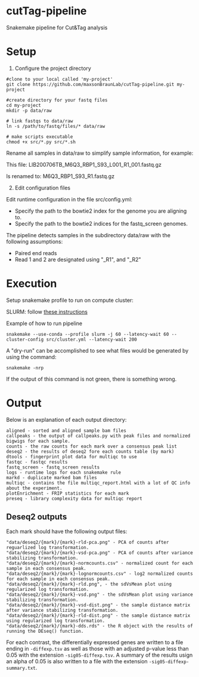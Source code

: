 # cutTag-pipeline

Snakemake pipeline for Cut&amp;Tag analysis 

# Setup

1. Configure the project directory

```
#clone to your local called 'my-project'
git clone https://github.com/maxsonBraunLab/cutTag-pipeline.git my-project

#create directory for your fastq files
cd my-project
mkdir -p data/raw

# link fastqs to data/raw 
ln -s /path/to/fastq/files/* data/raw

# make scripts executable
chmod +x src/*.py src/*.sh
```


Rename all samples in data/raw to simplify sample information, for example:

This file:
LIB200706TB_M6Q3_RBP1_S93_L001_R1_001.fastq.gz

Is renamed to:
M6Q3_RBP1_S93_R1.fastq.gz


2. Edit configuration files 

Edit runtime configuration in the file src/config.yml:

- Specify the path to the bowtie2 index for the genome you are aligning to.
- Specify the path to the bowtie2 indices for the fastq_screen genomes.

The pipeline detects samples in the subdirectory data/raw with the following assumptions:

 - Paired end reads
 - Read 1 and 2 are designated using "_R1", and "_R2"


# Execution

Setup snakemake profile to run on compute cluster:

SLURM: follow [these instructions](https://github.com/Snakemake-Profiles/slurm)

Example of how to run pipeline

`
snakemake --use-conda --profile slurm -j 60 --latency-wait 60 --cluster-config src/cluster.yml --latency-wait 200 
`

A "dry-run" can be accomplished to see what files would be generated by using the command:

`
snakemake -nrp
`

If the output of this command is not green, there is something wrong.


# Output


Below is an explanation of each output directory:

```
aligned - sorted and aligned sample bam files
callpeaks - the output of callpeaks.py with peak files and normalized bigwigs for each sample.
counts - the raw counts for each mark over a consensus peak list
deseq2 - the results of deseq2 fore each counts table (by mark)
dtools - fingerprint plot data for multiqc to use
fastqc - fastqc results
fastq_screen - fastq_screen results
logs - runtime logs for each snakemake rule
markd - duplicate marked bam files
multiqc - contains the file multiqc_report.html with a lot of QC info about the experiment.
plotEnrichment - FRIP statistics for each mark
preseq - library complexity data for multiqc report
```

## Deseq2 outputs

Each mark should have the following output files:

```
"data/deseq2/{mark}/{mark}-rld-pca.png" - PCA of counts after reguarlized log transformation. 
"data/deseq2/{mark}/{mark}-vsd-pca.png" - PCA of counts after variance stabilizing transformation.
"data/deseq2/{mark}/{mark}-normcounts.csv" - normalized count for each sample in each consensus peak.
"data/deseq2/{mark}/{mark}-lognormcounts.csv" - log2 normalized counts for each sample in each consensus peak.
"data/deseq2/{mark}/{mark}-rld.png", - the sdVsMean plot using regularized log transformation.
"data/deseq2/{mark}/{mark}-vsd.png" - the sdVsMean plot using variance stabilizing transformation.
"data/deseq2/{mark}/{mark}-vsd-dist.png" - the sample distance matrix after variance stabilizing transformation.
"data/deseq2/{mark}/{mark}-rld-dist.png" - the sample distance matrix using regularized log transformation.
"data/deseq2/{mark}/{mark}-dds.rds" - the R object with the results of running the DEseq() function.
```

For each contrast, the differentially expressed genes are written to a file ending in `-diffexp.tsv` as well as those with an adjusted p-value less than 0.05 with the extension `-sig05-diffexp.tsv`. A summary of the results usign an alpha of 0.05 is also written to a file with the extension `-sig05-diffexp-summary.txt`.

